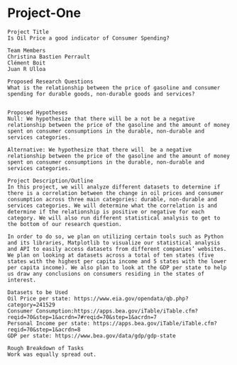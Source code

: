 # Project-One

    Project Title
    Is Oil Price a good indicator of Consumer Spending?

    Team Members
    Christina Bastien Perrault
    Clément Boit
    Juan R Ulloa

    Proposed Research Questions
    What is the relationship between the price of gasoline and consumer spending for durable goods, non-durable goods and services?


    Proposed Hypotheses
    Null: We hypothesize that there will be a not be a negative relationship between the price of the gasoline and the amount of money spent on consumer consumptions in the durable, non-durable and services categories.
    
    Alternative: We hypothesize that there will  be a negative relationship between the price of the gasoline and the amount of money spent on consumer consumptions in the durable, non-durable and services categories. 

    Project Description/Outline
    In this project, we will analyze different datasets to determine if there is a correlation between the change in oil prices and consumer consumption across three main categories: durable, non-durable and services categories. We will determine what the correlation is and determine if the relationship is positive or negative for each category. We will also run different statistical analysis to get to the bottom of our research question.  

    In order to do so, we plan on utilizing certain tools such as Python and its libraries, Matplotlib to visualize our statistical analysis and API to easily access datasets from different companies’ websites.
    We plan on looking at datasets across a total of ten states (five states with the highest per capita income and 5 states with the lower per capita income). We also plan to look at the GDP per state to help us draw any conclusions on consumers residing in the states of interest.

    Datasets to be Used 
    Oil Price per state: https://www.eia.gov/opendata/qb.php?category=241529 
    Consumer Consumption:https://apps.bea.gov/iTable/iTable.cfm?reqid=70&step=1&acrdn=7#reqid=70&step=1&acrdn=7 
    Personal Income per state: https://apps.bea.gov/iTable/iTable.cfm?reqid=70&step=1&acrdn=8
    GDP per state: https://www.bea.gov/data/gdp/gdp-state

    Rough Breakdown of Tasks
    Work was equally spread out.
